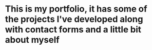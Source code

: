 # This is my portfolio, it has some of the projects I've developed along with contact forms and a little bit about myself
